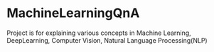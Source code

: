 # MachineLearningQnA
Project is for explaining various concepts in Machine Learning, DeepLearning, Computer Vision, Natural Language Processing(NLP)
